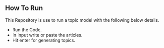 ## How To Run

This Repository is use to run a topic model with the following below details.

- Run the Code.
- In Input write or paste the articles.
- Hit enter for generating topics.
